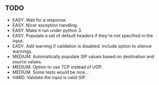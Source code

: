 ## TODO

- EASY.  Wait for a response.
- EASY.  Nicer exception handling.
- EASY.  Make it run under python 3.
- EASY.  Populate a set of default headers if they're not specified in the input.
- EASY.  Add warning if validation is disabled.  Include option to silence warnings.
- MEDIUM.  Automatically populate SIP values based on destination and source values.
- MEDIUM.  Option to use TCP instead of UDP.
- MEDIUM.  Some tests would be nice...
- HARD.  Validate the input is valid SIP.
